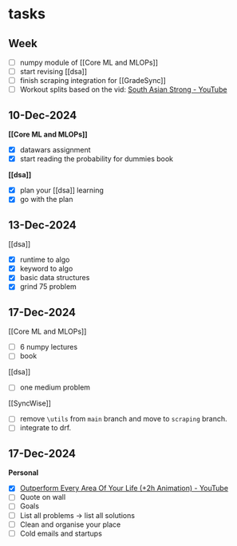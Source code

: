 # tasks

## Week

- [ ] numpy module of [[Core ML and MLOPs]]
- [ ] start revising [[dsa]]
- [ ] finish scraping integration for [[GradeSync]]
- [ ] Workout splits based on the vid: [South Asian Strong - YouTube](https://www.youtube.com/@southasianstrong)

## 10-Dec-2024

**[[Core ML and MLOPs]]**
- [x] datawars assignment
- [x] start reading the probability for dummies book

**[[dsa]]**
- [x] plan your [[dsa]] learning 
- [x] go with the plan 

## 13-Dec-2024

[[dsa]]
- [x] runtime to algo 
- [x] keyword to algo
- [x] basic data structures
- [x] grind 75 problem 

## 17-Dec-2024

[[Core ML and MLOPs]]
- [ ] 6 numpy lectures
- [ ] book 

[[dsa]]
- [ ] one medium problem 

[[SyncWise]]
- [ ] remove `\utils` from `main` branch and move to `scraping` branch.
- [ ] integrate to drf.

## 17-Dec-2024

**Personal**
- [x] [Outperform Every Area Of Your Life (+2h Animation) - YouTube](https://youtu.be/S7RFQfClRF4?si=JEceXuTcKuDQmjl7)
- [ ] Quote on wall
- [ ] Goals
- [ ] List all problems -> list all solutions
- [ ] Clean and organise your place
- [ ] Cold emails and startups